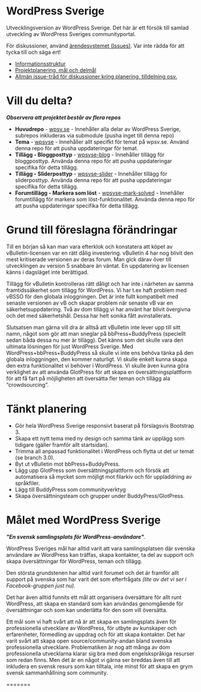 WordPress Sverige
=================

Utvecklingsversion av WordPress Sverige. Det här är ett försök till samlad utveckling av WordPress Sveriges communityportal. 

För diskussioner, använd [ärendesystemet (Issues)](https://github.com/wpsvse/wpsv.se/issues). Var inte rädda för att tycka till och säga ert!

* [Informationsstruktur](https://github.com/wpsvse/wpsv.se/wiki/Informationsstruktur-f%C3%B6r-projektet)
* [Projektplanering, mål och delmål](https://github.com/wpsvse/wpsv.se/wiki/Projektplanering,-m%C3%A5l-och-delm%C3%A5l)
* [Allmän issue-tråd för diskussioner kring planering, tilldelning osv.](https://github.com/wpsvse/wpsv.se/issues/22)

Vill du delta?
==============
***Observera att projektet består av flera repos***

* **Huvudrepo** - [wpsv.se](https://github.com/wpsvse/wpsv.se/) - Innehåller alla delar av WordPress Sverige, subrepos inkluderas via submodule (pusha inget till denna repo)
* **Tema** - [wpsvse](https://github.com/wpsvse/wpsvse/) - Innehåller allt specifkt för temat på wpsv.se. Använd denna repo för att pusha uppdateringar för temat.
* **Tillägg - Bloggposttyp** - [wpsvse-blog](https://github.com/wpsvse/wpsvse-blog) - Innehåller tillägg för bloggposttyp. Använda denna repo för att pusha uppdateringar specifika för detta tillägg.
* **Tillägg - Sliderposttyp** - [wpsvse-slider](https://github.com/wpsvse/wpsvse-slider) - Innehåller tillägg för sliderposttyp. Använda denna repo för att pusha uppdateringar specifika för detta tillägg.
* **Forumtillägg - Markera som löst** - [wpsvse-mark-solved](https://github.com/wpsvse/wpsvse-mark-solved) - Innehåller forumtillägg för markera som löst-funktionalitet. Använda denna repo för att pusha uppdateringar specifika för detta tillägg.

Grund till föreslagna förändringar
==================================

Till en början så kan man vara efterklok och konstatera att köpet av vBulletin-licensen var en rätt dålig investering. vBulletin 4 har nog blivit den mest kritiserade versionen av deras forum. Man gick därav över till utvecklingen av version 5 snabbare än väntat. En uppdatering av licensen känns i dagsläget inte berättigad.

Tillägg för vBulletin kontrolleras rätt dåligt och har inte i närheten av samma framtidssäkerhet som tillägg för WordPress. Vi har t.ex haft problem med vBSSO för den globala inloggningen. Det är inte fullt kompatibelt med senaste versionen av vB och skapar problem när senaste vB var en säkerhetsuppdatering. Två av dom tillägg vi har använt har blivit övergivna och det med säkerhetshål. Dessa har helt sonika fått avinstallerats.

Slutsatsen man gärna vill dra är alltså att vBulletin inte lever upp till sitt namn, något som gör att man sneglar på bbPress+BuddyPress (speciellt sedan båda dessa nu mer är tillägg). Det känns som det skulle vara den ultimata lösningen för just WordPress Sverige. Med WordPress+bbPress+BuddyPress så skulle vi inte ens behöva tänka på den globala inloggningen, den kommer naturligt. Vi skulle enkelt kunna skapa den extra funktionalitet vi behöver i WordPress. Vi skulle även kunna göra verklighet av att använda GlotPress för att skapa en översättningsplattform för att få fart på möjligheten att översätta fler teman och tillägg ala “crowdsourcing”.


Tänkt planering
===============

* Gör hela WordPress Sverige responsivt baserat på förslagsvis Bootstrap 3.
* Skapa ett nytt tema med ny design och samma tänk av upplägg som tidigare (gäller framför allt startsidan).
* Trimma all anpassad funktionalitet i WordPress och flytta ut det ur temat (se branch 3.0).
* Byt ut vBulletin mot bbPress+BuddyPress.
* Lägg upp GlotPress som översättningsplattform och försök att automatisera så mycket som möjligt mot filarkiv och för uppladdning av språkfiler.
* Lägg till BuddyPress som communityverktyg
* Skapa översättningsteam och grupper under BuddyPress/GlotPress.

Målet med WordPress Sverige
===========================

***"En svensk samlingsplats för WordPress-användare"***. 

WordPress Sveriges mål har alltid varit att vara samlingsplatsen där svenska användare av WordPress kan träffas, skapa kontakter, ta del av support och skapa översättningar för WordPress, teman och tillägg.

Den största grundstenen har alltid varit forumet och det är framför allt support på svenska som har varit det som efterfrågats *(lite av det vi ser i Facebook-gruppen just nu)*.

Det har även alltid funnits ett mål att organisera översättare för allt runt WordPress, att skapa en standard som kan användas genomgående för översättningar och som kan underlätta för den som vill översätta.

Ett mål som vi haft svårt att nå är att skapa en samlingsplats även för professionella utvecklare av WordPress, för utbyte av kunskaper och erfarenheter, förmedling av uppdrag och för att skapa kontakter. Det har varit svårt att skapa open source/community-andan bland svenska professionella utvecklare. Problematiken är nog att många av dom professionella utvecklarna klarar sig bra med dom engelskspråkiga resurser som redan finns. Men det är en något vi gärna ser breddas även till att inkludera en svensk resurs som kan tilltala, inte minst för att skapa en grym svensk sammanhållning som community.

=======

